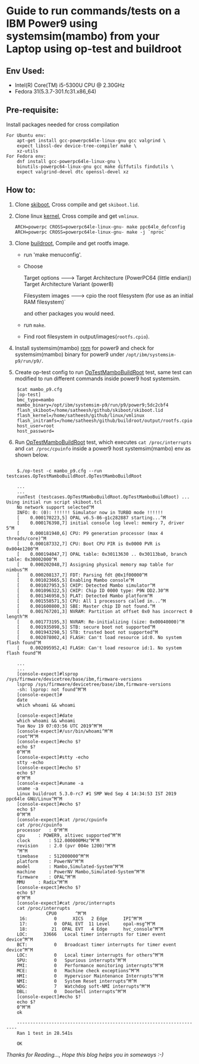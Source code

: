 # Guide to run commands/tests on a IBM Power9 using systemsim(mambo) from your Laptop using op-test and buildroot

## Env Used:

* Intel(R) Core(TM) i5-5300U CPU @ 2.30GHz
* Fedora 31(5.3.7-301.fc31.x86_64)

## Pre-requisite:
Install packages needed for cross compilation

    For Ubuntu env:
        apt-get install gcc-powerpc64le-linux-gnu gcc valgrind \
        expect libssl-dev device-tree-compiler make \
        xz-utils
    For Fedora env:
        dnf install gcc-powerpc64le-linux-gnu \
        binutils-powerpc64-linux-gnu gcc make diffutils findutils \
        expect valgrind-devel dtc openssl-devel xz

## How to:

1. Clone [skiboot](https://github.com/open-power/skiboot#building), Cross compile  and get `skiboot.lid`.


2. Clone linux [kernel](https://github.com/torvalds/linux), Cross compile  and get `vmlinux`.
    ```
    ARCH=powerpc CROSS=powerpc64le-linux-gnu- make ppc64le_defconfig
    ARCH=powerpc CROSS=powerpc64le-linux-gnu- make -j `nproc`
    ```
3. Clone [buildroot](https://github.com/open-power/buildroot), Compile and get rootfs image.

    * run 'make menuconfig'.
    * Choose

        Target options  --->
             Target Architecture (PowerPC64 (little endian))
             Target Architecture Variant (power8)

        Filesystem images  --->
            cpio the root filesystem (for use as an initial RAM filesystem)`

        and other packages you would need.
    * run `make`.
    * Find root filesystem in output/images(`rootfs.cpio`).


4. Install systemsim(mambo) [rpm](ftp://public.dhe.ibm.com/software/server/powerfuncsim/p9/packages) for power9 and check for systemsim(mambo) binary for power9 under `/opt/ibm/systemsim-p9/run/p9/`.


5. Create op-test config to run [OpTestMamboBuildRoot](https://github.com/open-power/op-test/pull/545/commits/bbc9ffc90e12557db0a4a08433d4831e422bd57c) test, same test can modified to run different commands inside power9 host systemsim.
```
    $cat mambo_p9.cfg
    [op-test]
    bmc_type=mambo
    mambo_binary=/opt/ibm/systemsim-p9/run/p9/power9;5dc2cbf4
    flash_skiboot=/home/satheesh/github/skiboot/skiboot.lid
    flash_kernel=/home/satheesh/github/linux/vmlinux
    flash_initramfs=/home/satheesh/github/buildroot/output/rootfs.cpio
    host_user=root
    host_password=
```

6. Run [OpTestMamboBuildRoot](https://github.com/open-power/op-test/pull/545/commits/bbc9ffc90e12557db0a4a08433d4831e422bd57c) test, which executes `cat /proc/interrupts` and `cat /proc/cpuinfo` inside a power9 host systemsim(mambo) env as shown below.
```

    $./op-test -c mambo_p9.cfg --run testcases.OpTestMamboBuildRoot.OpTestMamboBuildRoot

    ...
    ...
    runTest (testcases.OpTestMamboBuildRoot.OpTestMamboBuildRoot) ... Using initial run script skiboot.tcl
    No network support selected^M
    INFO: 0: (0): !!!!!! Simulator now in TURBO mode !!!!!!
    [    0.000170223,5] OPAL v6.5-86-g1c282887 starting...^M
    [    0.000176398,7] initial console log level: memory 7, driver 5^M
    [    0.000181940,6] CPU: P9 generation processor (max 4 threads/core)^M
    [    0.000187332,7] CPU: Boot CPU PIR is 0x0000 PVR is 0x004e1200^M
    [    0.000194047,7] OPAL table: 0x30113630 .. 0x30113ba0, branch table: 0x30002000^M
    [    0.000202048,7] Assigning physical memory map table for nimbus^M
    [    0.000208137,7] FDT: Parsing fdt @0x1f00000^M
    [    0.001023665,5] Enabling Mambo console^M
    [    0.001027953,5] CHIP: Detected Mambo simulator^M
    [    0.001096322,5] CHIP: Chip ID 0000 type: P9N DD2.30^M
    [    0.001346958,5] PLAT: Detected Mambo platform^M
    [    0.001558571,5] CPU: All 1 processors called in...^M
    [    0.001600800,3] SBE: Master chip ID not found.^M
    [    0.001767201,3] NVRAM: Partition at offset 0x0 has incorrect 0 length^M
    [    0.001773195,3] NVRAM: Re-initializing (size: 0x00040000)^M
    [    0.001935098,5] STB: secure boot not supported^M
    [    0.001943298,5] STB: trusted boot not supported^M
    [    0.002078002,4] FLASH: Can't load resource id:0. No system flash found^M
    [    0.002095952,4] FLASH: Can't load resource id:1. No system flash found^M

    ...
    ...
    [console-expect]#lsprop /sys/firmware/devicetree/base/ibm,firmware-versions
    lsprop /sys/firmware/devicetree/base/ibm,firmware-versions
    -sh: lsprop: not found^M^M
    [console-expect]#
    date
    which whoami && whoami

    [console-expect]#date
    which whoami && whoami
    Tue Nov 19 07:03:56 UTC 2019^M^M
    [console-expect]#/usr/bin/whoami^M^M
    root^M^M
    [console-expect]#echo $?
    echo $?
    0^M^M
    [console-expect]#stty -echo
    stty -echo
    [console-expect]#echo $?
    echo $?
    0^M^M
    [console-expect]#uname -a
    uname -a
    Linux buildroot 5.3.0-rc7 #1 SMP Wed Sep 4 14:34:53 IST 2019 ppc64le GNU/Linux^M^M
    [console-expect]#echo $?
    echo $?
    0^M^M
    [console-expect]#cat /proc/cpuinfo
    cat /proc/cpuinfo
    processor	: 0^M^M
    cpu		: POWER9, altivec supported^M^M
    clock		: 512.000000MHz^M^M
    revision	: 2.0 (pvr 004e 1200)^M^M
    ^M^M
    timebase	: 512000000^M^M
    platform	: PowerNV^M^M
    model		: Mambo,Simulated-System^M^M
    machine		: PowerNV Mambo,Simulated-System^M^M
    firmware	: OPAL^M^M
    MMU		: Radix^M^M
    [console-expect]#echo $?
    echo $?
    0^M^M
    [console-expect]#cat /proc/interrupts
    cat /proc/interrupts
               CPU0       ^M^M
     16:          0      XICS   2 Edge      IPI^M^M
     17:          0  OPAL EVT  11 Level     opal-msg^M^M
     18:         21  OPAL EVT   4 Edge      hvc_console^M^M
    LOC:      33666   Local timer interrupts for timer event device^M^M
    BCT:          0   Broadcast timer interrupts for timer event device^M^M
    LOC:          0   Local timer interrupts for others^M^M
    SPU:          0   Spurious interrupts^M^M
    PMI:          0   Performance monitoring interrupts^M^M
    MCE:          0   Machine check exceptions^M^M
    HMI:          0   Hypervisor Maintenance Interrupts^M^M
    NMI:          0   System Reset interrupts^M^M
    WDG:          7   Watchdog soft-NMI interrupts^M^M
    DBL:          0   Doorbell interrupts^M^M
    [console-expect]#echo $?
    echo $?
    0^M^M
    ok

    ----------------------------------------------------------------------
    Ran 1 test in 28.541s

    OK
```


*Thanks for Reading..., Hope this blog helps you in someways :-)*

<script src="https://utteranc.es/client.js"
       repo="sathnaga/sathnaga.github.io"
       issue-term="url"
       theme="github-light"
       crossorigin="anonymous"
       async>
</script>
